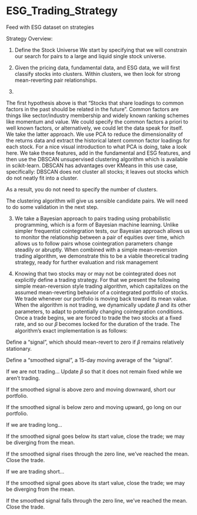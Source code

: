 # ESG_Trading_Strategy

Feed with ESG dataset on strategies


Strategy Overview:

1. Define the Stock Universe
We start by specifying that we will constrain our search for pairs to a large and liquid single stock universe.

2. Given the pricing data, fundamental data, and ESG data, we will first classify stocks into clusters. Within clusters, we then look for strong mean-reverting pair relationships.
3. 
The first hypothesis above is that “Stocks that share loadings to common factors in the past should be related in the future”. Common factors are things like sector/industry membership and widely known ranking schemes like momentum and value. We could specify the common factors a priori to well known factors, or alternatively, we could let the data speak for itself. We take the latter approach. We use PCA to reduce the dimensionality of the returns data and extract the historical latent common factor loadings for each stock. For a nice visual introduction to what PCA is doing, take a look here.
We take these features, add in the fundamental and ESG features, and then use the DBSCAN unsupervised clustering algorithm which is available in scikit-learn. DBSCAN has advantages over KMeans in this use case, specifically:
DBSCAN does not cluster all stocks; it leaves out stocks which do not neatly fit into a cluster.

As a result, you do not need to specify the number of clusters.

The clustering algorithm will give us sensible candidate pairs. We will need to do some validation in the next step.

3. We take a Bayesian approach to pairs trading using probabilistic programming, which is a form of Bayesian machine learning. Unlike simpler frequentist cointegration tests, our Bayesian approach allows us to monitor the relationship between a pair of equities over time, which allows us to follow pairs whose cointegration parameters change steadily or abruptly. When combined with a simple mean-reversion trading algorithm, we demonstrate this to be a viable theoretical trading strategy, ready for further evaluation and risk management

4. Knowing that two stocks may or may not be cointegrated does not explicitly define a trading strategy. For that we present the following simple mean-reversion style trading algorithm, which capitalizes on the assumed mean-reverting behavior of a cointegrated portfolio of stocks. We trade whenever our portfolio is moving back toward its mean value. When the algorithm is not trading, we dynamically update 𝛽 and its other parameters, to adapt to potentially changing cointegration conditions. Once a trade begins, we are forced to trade the two stocks at a fixed rate, and so our 𝛽 becomes locked for the duration of the trade. The algorithm’s exact implementation is as follows:

Define a “signal”, which should mean-revert to zero if 𝛽 remains relatively stationary.

Define a “smoothed signal”, a 15-day moving average of the “signal”.

If we are not trading…
Update 𝛽 so that it does not remain fixed while we aren’t trading.

If the smoothed signal is above zero and moving downward, short our portfolio.

If the smoothed signal is below zero and moving upward, go long on our portfolio.

If we are trading long…

If the smoothed signal goes below its start value, close the trade; we may be diverging from the mean.

If the smoothed signal rises through the zero line, we’ve reached the mean. Close the trade.

If we are trading short…

If the smoothed signal goes above its start value, close the trade; we may be diverging from the mean.

If the smoothed signal falls through the zero line, we’ve reached the mean. Close the trade.


